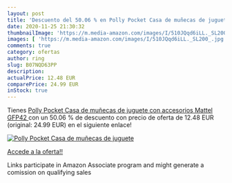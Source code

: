 ```yaml
---
layout: post
title: 'Descuento del 50.06 % en Polly Pocket Casa de muñecas de juguete '
date: 2020-11-25 21:30:32
thumbnailImage: 'https://m.media-amazon.com/images/I/510JQqd6iLL._SL200_.jpg'
images: [ 'https://m.media-amazon.com/images/I/510JQqd6iLL._SL200_.jpg' ]
comments: true
category: ofertas
author: ring
slug: B07NQD63PP
description:
actualPrice: 12.48 EUR
comparePrice: 24.99 EUR
inStock: true
---
```


Tienes [Polly Pocket Casa de muñecas de juguete con accesorios  Mattel GFP42 ](https://www.amazon.es/dp/B07NQD63PP/?tag=tolees-21) con un 50.06 % de descuento con precio de oferta de 12.48 EUR (original: 24.99 EUR) en el siguiente enlace!

[![Polly Pocket Casa de muñecas de juguete ](https://m.media-amazon.com/images/I/510JQqd6iLL._SL200_.jpg)](https://www.amazon.es/dp/B07NQD63PP/?tag=tolees-21)

[Accede a la oferta!!](https://www.amazon.es/dp/B07NQD63PP/?tag=tolees-21)

Links participate in Amazon Associate program and might generate a comission on qualifying sales


